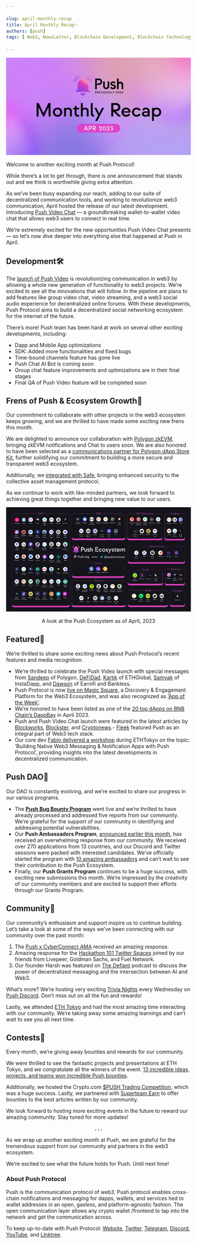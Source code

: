 ```yaml
---

slug: april-monthly-recap
title: April Monthly Recap✨
authors: [push]
tags: [ Web3, NewsLetter, Blockchain Development, Blockchain Technology]

---
```


![Cover image of April Monthly Recap✨](./cover-image.webp)

Welcome to another exciting month at Push Protocol!

While there’s a lot to get through, there is one announcement that stands out and we think is worthwhile giving extra attention.

<!--truncate-->

As we’ve been busy expanding our reach, adding to our suite of decentralized communication tools, and working to revolutionize web3 communication, April hosted the release of our latest development. Introducing [Push Video Chat](https://twitter.com/pushprotocol/status/1646483829287182339) — a groundbreaking wallet-to-wallet video chat that allows web3 users to connect in real time.

We’re extremely excited for the new opportunities Push Video Chat presents — so let’s now dive deeper into everything else that happened at Push in April.

## Development🛠️

The [launch of Push Video](https://medium.com/push-protocol/push-launches-wallet-to-wallet-video-chat-3240f3c6bf8) is revolutionizing communication in web3 by allowing a whole new generation of functionality to web3 projects. We’re excited to see all the innovations that will follow. In the pipeline are plans to add features like group video chat, video streaming, and a web3 social audio experience for decentralized online forums. With these developments, Push Protocol aims to build a decentralized social networking ecosystem for the internet of the future.

There’s more! Push team has been hard at work on several other exciting developments, including:

- Dapp and Mobile App optimizations
- SDK: Added more functionalities and fixed bugs
- Time-bound channels feature has gone live
- Push Chat AI Bot is coming soon
- Group chat feature improvements and optimizations are in their final stages
- Final QA of Push Video feature will be completed soon

## Frens of Push & Ecosystem Growth🌱

Our commitment to collaborate with other projects in the web3 ecosystem keeps growing, and we are thrilled to have made some exciting new frens this month.

We are delighted to announce our collaboration with [Polygon zkEVM](https://twitter.com/pushprotocol/status/1640396503029104640?s=20), bringing zkEVM notifications and Chat to users soon. We are also honored to have been selected as a [communications partner for Polygon dApp Store Kit](https://twitter.com/pushprotocol/status/1646621032420196353), further solidifying our commitment to building a more secure and transparent web3 ecosystem.

Additionally, we [integrated with Safe](https://twitter.com/pushprotocol/status/1646182889632018432), bringing enhanced security to the collective asset management protocol.

As we continue to work with like-minded partners, we look forward to achieving great things together and bringing new value to our users.

![Ecosystem](./image-1.webp)
<center>A look at the Push Ecosystem as of April, 2023</center>

## Featured📰

We’re thrilled to share some exciting news about Push Protocol’s recent features and media recognition.

- We’re thrilled to celebrate the Push Video launch with special messages from [Sandeep](https://twitter.com/pushprotocol/status/1648390010444324871?s=20) of Polygon, [DeFiDad](https://twitter.com/pushprotocol/status/1649095591060815892?s=20), [Kartik](https://twitter.com/pushprotocol/status/1648733201618042898?s=20) of ETHGlobal, [Samyak](https://twitter.com/pushprotocol/status/1649820359280017409?s=20) of InstaDapp, and [Dawson](https://twitter.com/pushprotocol/status/1649442872486182912?s=20) of Earnifi and Bankless.
- Push Protocol is now [live on Magic Square](https://twitter.com/pushprotocol/status/1641771423411699717?s=20), a Discovery & Engagement Platform for the Web3 Ecosystem, and was also recognized as [‘App of the Week’](https://twitter.com/pushprotocol/status/1647869769138184193?s=20).
- We’re honored to have been listed as one of the [20 top dApps on BNB Chain’s DappBay](https://twitter.com/pushprotocol/status/1646911286603554817?s=20) in April 2023.
- Push and Push Video Chat launch were featured in the latest articles by [Blockworks](https://twitter.com/pushprotocol/status/1646936356554194946?s=20), [Blockster](https://twitter.com/pushprotocol/status/1647268544063721473?s=20), and [Cryptonews](https://twitter.com/pushprotocol/status/1647630940108206080?s=20).- [Fleek](https://twitter.com/pushprotocol/status/1649004992227954688?s=20) featured Push as an integral part of Web3 tech stack.
- Our core dev [Fabio delivered a workshop](https://twitter.com/ETHGlobal/status/1646823876880416769?s=20) during ETHTokyo on the topic: ‘Building Native Web3 Messaging & Notification Apps with Push Protocol’, providing insights into the latest developments in decentralized communication.

## Push DAO🤝

Our DAO is constantly evolving, and we’re excited to share our progress in our various programs.

- The <a href="https://twitter.com/Push_DAO/status/1640749633746993167"><b>Push Bug Bounty Program</b></a> went live and we’re thrilled to have already processed and addressed five reports from our community. We’re grateful for the support of our community in identifying and addressing potential vulnerabilities.
- Our <b>Push Ambassadors Program</b>, [announced earlier this month](https://twitter.com/pushprotocol/status/1641425465192660997), has received an overwhelming response from our community. We received over 270 applications from 13 countries, and our Discord and Twitter sessions were packed with interested candidates. We’ve officially started the program with [10 amazing ambassadors](https://twitter.com/pushprotocol/status/1653066991928852480) and can’t wait to see their contribution to the Push Ecosystem.
- Finally, our <b>Push Grants Program</b> continues to be a huge success, with exciting new submissions this month. We’re impressed by the creativity of our community members and are excited to support their efforts through our Grants Program.

## Community💜

Our community’s enthusiasm and support inspire us to continue building. Let’s take a look at some of the ways we’ve been connecting with our community over the past month:

1. The [Push x CyberConnect AMA](https://twitter.com/pushprotocol/status/1641800699049570306?s=20) received an amazing response.
2. Amazing response for the [Hackathon 101 Twitter Spaces](https://twitter.com/pushprotocol/status/1643218238573035523?s=20) joined by our friends from Livepeer, Goldman Sachs, and Fuel Network.
3. Our founder Harsh was featured on [The Defiant](https://twitter.com/DefiantNews/status/1646377694018568198) podcast to discuss the power of decentralized messaging and the intersection between AI and Web3.

What’s more? We’re hosting very exciting [Trivia Nights](https://twitter.com/pushprotocol/status/1648310413006610432?s=20) every Wednesday on [Push Discord](https://discord.com/invite/pushprotocol). Don’t miss out on all the fun and rewards!

Lastly, we attended [ETH Tokyo](https://twitter.com/pushprotocol/status/1646830660001341440) and had the most amazing time interacting with our community. We’re taking away some amazing learnings and can’t wait to see you all next time.

## Contests💸

Every month, we’re giving away bounties and rewards for our community.

We were thrilled to see the fantastic projects and presentations at ETH Tokyo, and we congratulate all the winners of the event. [13 incredible ideas, projects, and teams won incredible Push bounties](https://twitter.com/pushprotocol/status/1648661237998182400?s=20).

Additionally, we hosted the Crypto.com [$PUSH Trading Competition](https://twitter.com/cryptocom/status/1646133273893175297), which was a huge success. Lastly, we partnered with [Superteam Earn](https://twitter.com/pushprotocol/status/1648276918045745152?s=20) to offer bounties to the best articles written by our community.

We look forward to hosting more exciting events in the future to reward our amazing community. Stay tuned for more updates!

<center><b>.   .   .</b></center>

As we wrap up another exciting month at Push, we are grateful for the tremendous support from our community and partners in the web3 ecosystem.

We’re excited to see what the future holds for Push. Until next time!

### About Push Protocol

Push is the communication protocol of web3. Push protocol enables cross-chain notifications and messaging for dapps, wallets, and services tied to wallet addresses in an open, gasless, and platform-agnostic fashion. The open communication layer allows any crypto wallet /frontend to tap into the network and get the communication across.

To keep up-to-date with Push Protocol: [Website](https://push.org/), [Twitter](https://twitter.com/pushprotocol), [Telegram](https://t.me/epnsproject), [Discord](https://discord.gg/pushprotocol), [YouTube](https://www.youtube.com/c/EthereumPushNotificationService), and [Linktree](https://linktr.ee/pushprotocol).